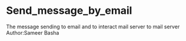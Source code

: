 # Send_message_by_email
The message sending to email and  to interact mail server to mail server 
<br>
Author:Sameer Basha

